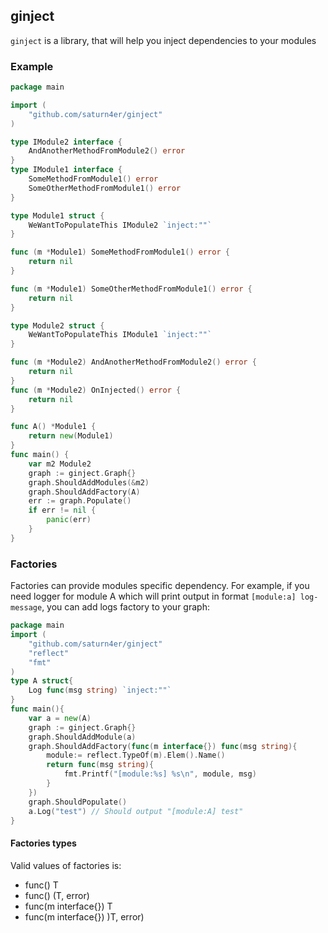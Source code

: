 ## ginject

`ginject` is a library, that will help you inject dependencies to your modules


### Example

```go
package main

import (
	"github.com/saturn4er/ginject"
)

type IModule2 interface {
	AndAnotherMethodFromModule2() error
}
type IModule1 interface {
	SomeMethodFromModule1() error
	SomeOtherMethodFromModule1() error
}

type Module1 struct {
	WeWantToPopulateThis IModule2 `inject:""`
}

func (m *Module1) SomeMethodFromModule1() error {
	return nil
}

func (m *Module1) SomeOtherMethodFromModule1() error {
	return nil
}

type Module2 struct {
	WeWantToPopulateThis IModule1 `inject:""`
}

func (m *Module2) AndAnotherMethodFromModule2() error {
	return nil
}
func (m *Module2) OnInjected() error {
	return nil
}

func A() *Module1 {
	return new(Module1)
}
func main() {
	var m2 Module2
	graph := ginject.Graph{}
	graph.ShouldAddModules(&m2)
	graph.ShouldAddFactory(A)
	err := graph.Populate()
	if err != nil {
		panic(err)
	}
}

```

### Factories

Factories can provide modules specific dependency. For example, if you need logger for module A which will print output in format `[module:a] log-message`, you can add logs factory to your graph:

```go
package main
import (
	"github.com/saturn4er/ginject"
	"reflect"
	"fmt"
)
type A struct{
	Log func(msg string) `inject:""`
}
func main(){
	var a = new(A)
	graph := ginject.Graph{}
	graph.ShouldAddModule(a)
	graph.ShouldAddFactory(func(m interface{}) func(msg string){
		module:= reflect.TypeOf(m).Elem().Name()
		return func(msg string){
			fmt.Printf("[module:%s] %s\n", module, msg)
		}
	})
	graph.ShouldPopulate()
	a.Log("test") // Should output "[module:A] test"
}
```
#### Factories types

Valid values of factories is:
- func() T
- func() (T, error)
- func(m interface{}) T
- func(m interface{}) )T, error)